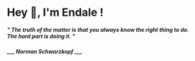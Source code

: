 <h1 title="head"> Hey 👋, I'm Endale !</h1>

**<h5><i>" The truth of the matter is that you always know the right thing to do. The hard part is doing it. "</i></h5>**

*<b>___ Norman Schwarzkopf ___</b>*

